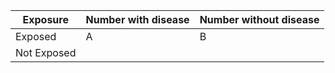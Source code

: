 | Exposure    | Number with disease | Number without disease |
|----------   |---------------------|------------------------|
| Exposed     | A                   | B                      |
| Not Exposed | 